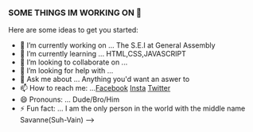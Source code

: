 ### SOME THINGS IM WORKING ON 👋



Here are some ideas to get you started:

- 🔭 I’m currently working on ... The S.E.I at General Assembly
- 🌱 I’m currently learning ... HTML,CSS,JAVASCRIPT
- 👯 I’m looking to collaborate on ... 
- 🤔 I’m looking for help with ... 
- 💬 Ask me about ... Anything you'd want an aswer to
- 📫 How to reach me: ...[Facebook](https://www.facebook.com/ben.roth.98/)
                          [Insta](https://www.instagram.com/texacalidev72/)
                          [Twitter](https://twitter.com/thenamescalibra)
- 😄 Pronouns: ... Dude/Bro/Him
- ⚡ Fun fact: ... I am the only person in the world with the middle name Savanne(Suh-Vain)
-->
